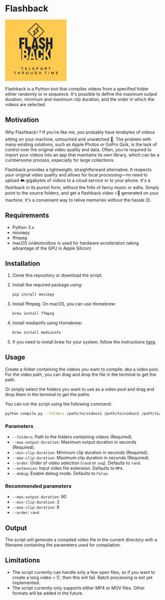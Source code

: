 # Flashback
<img src="logo.jpg" width="200" height="200">

Flashback is a Python tool that compiles videos from a specified folder either randomly or in sequence. 
It's possible to define the maximum output duration, minimum and maximum clip duration, and the order in which the videos 
are selected.

## Motivation

Why Flashback⚡️? If you're like me, you probably have terabytes of videos sitting on your machine,
untouched and unwatched 🫠. The problem with many existing solutions, such as Apple Photos or GoPro Quik, 
is the lack of control over the original video quality and data. Often, you're required to import your videos into an 
app that maintains its own library, which can be a cumbersome process, especially for large collections.

Flashback provides a lightweight, straightforward alternative. It respects your original video quality and allows for 
local processing—no need to upload ☁️ gigabytes of videos to a cloud service or to your phone. It's a flashback in its 
purest form, without the frills of fancy music or edits. Simply point to the source folders, and get a flashback 
video ⚡️🎥 generated on your machine. It's a convenient way to relive memories without the hassle 😌.

## Requirements

- Python 3.x
- moviepy
- ffmpeg
- macOS (videotoolbox is used for hardware acceleration taking advantage of the GPU in Apple Silicon)

## Installation

1. Clone this repository or download the script.
2. Install the required package using:

   ```bash
   pip install moviepy
   ```
3. Install ffmpeg. On macOS, you can use Homebrew:

   ```bash
   brew install ffmpeg
   ```
4. Install mediainfo using Homebrew:

   ```bash
   brew install mediainfo
   ```
      
5. If you need to install brew for your system, follow the instructions [here](https://brew.sh/).

## Usage

Create a folder containing the videos you want to compile; aka a video pool.
For the video path, you can drag and drop the file in the terminal to get the path.

Or simply select the folders you want to use as a video pool and drag and drop them in the terminal to get the paths.

You can run the script using the following command:

```bash
python compile.py --folders /path/to/videos1 /path/to/videos2 /path/to/videos3 --max-output-duration DURATION --min-clip-duration MIN_DURATION --max-clip-duration MAX_DURATION --order ORDER --extension EXTENSION --debug DEBUG
```

### Parameters

- `--folders`: Path to the folders containing videos (Required).
- `--max-output-duration`: Maximum output duration in seconds (Required).
- `--min-clip-duration`: Minimum clip duration in seconds (Required).
- `--max-clip-duration`: Maximum clip duration in seconds (Required).
- `--order`: Order of video selection (`rand` or `seq`). Defaults to `rand`.
- `--extension`: Input video file extension. Defaults to `MP4`.
- `--debug`: Enable debug mode. Defaults to `False`.

### Recommended parameters

- `--max-output-duration`: 90 
- `--min-clip-duration`: 3
- `--max-clip-duration`: 8
- `--order`: `rand`

## Output

The script will generate a compiled video file in the current directory with a filename containing the parameters used for compilation.

## Limitations

- The script currently can handle only a few  open files, so if you want to create a long video > 5', then this will fail. Batch processing is not yet implemented.
- The script currently only supports either MP4 or MOV files. Other formats will be added in the future.